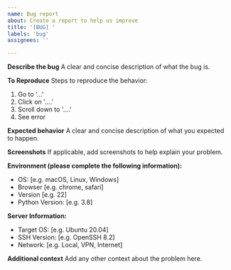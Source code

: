 ```yaml
---
name: Bug report
about: Create a report to help us improve
title: '[BUG] '
labels: 'bug'
assignees: ''

---
```


**Describe the bug**
A clear and concise description of what the bug is.

**To Reproduce**
Steps to reproduce the behavior:
1. Go to '...'
2. Click on '....'
3. Scroll down to '....'
4. See error

**Expected behavior**
A clear and concise description of what you expected to happen.

**Screenshots**
If applicable, add screenshots to help explain your problem.

**Environment (please complete the following information):**
 - OS: [e.g. macOS, Linux, Windows]
 - Browser [e.g. chrome, safari]
 - Version [e.g. 22]
 - Python Version: [e.g. 3.8]

**Server Information:**
 - Target OS: [e.g. Ubuntu 20.04]
 - SSH Version: [e.g. OpenSSH 8.2]
 - Network: [e.g. Local, VPN, Internet]

**Additional context**
Add any other context about the problem here.
